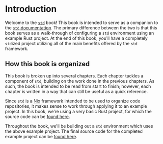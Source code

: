 # Introduction

Welcome to the [`std`][std] book! This book is intended to serve as a companion
to the [`std` documentation][std-docs]. The primary difference between the two
is that this book serves as a walk-through of configuring a `std` environment
using an example Rust project. At the end of this book, you'll have a completely
`std`ized project utilizing all of the main benefits offered by the `std`
framework.

## How this book is organized

This book is broken up into several chapters. Each chapter tackles a component
of `std`, building on the work done in the previous chapters. As such, the book
is intended to be read from start to finish; however, each chapter is written in
a way that can still be useful as a quick reference.

Since `std` is a [Nix] framework intended to be used to organize code
repositories, it makes sense to work through applying it to an example project.
In this book, we're using a very basic Rust project, for which the source code
can be [found here][prj-src].

Throughout the book, we'll be building out a `std` environment which uses the
above example project. The final source code for the completed example project
can be [found here][src].

[nix]: https://nixos.org
[prj-src]: https://github.com/jmgilman/std-book/tree/master/rust
[src]: https://github.com/jmgilman/std-book-example
[std]: https://github.com/divnix/std
[std-docs]: https://divnix.github.io/std/

